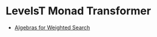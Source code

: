 # LevelsT Monad Transformer

- [Algebras for Weighted Search](https://dl.acm.org/doi/pdf/10.1145/3473577)
